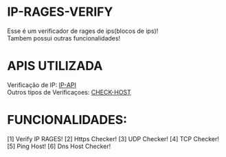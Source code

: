 # IP-RAGES-VERIFY

Esse é um verificador de rages de ips(blocos de ips)!<br>
Tambem possui outras funcionalidades!

# APIS UTILIZADA
Verificação de IP: [IP-API](https://ip-api.com/)<br>
Outros tipos de Verificaçoes: [CHECK-HOST](https://check-host.net)

# FUNCIONALIDADES:

[1] Verify IP RAGES!
[2] Https Checker!
[3] UDP Checker!
[4] TCP Checker!
[5] Ping Host!
[6] Dns Host Checker!
